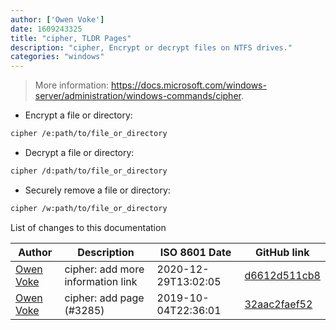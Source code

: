 ```yaml
---
author: ['Owen Voke']
date: 1609243325
title: "cipher, TLDR Pages"
description: "cipher, Encrypt or decrypt files on NTFS drives."
categories: "windows"
---
```

> More information: <https://docs.microsoft.com/windows-server/administration/windows-commands/cipher>.

- Encrypt a file or directory:

```bash
cipher /e:path/to/file_or_directory
```

- Decrypt a file or directory:

```bash
cipher /d:path/to/file_or_directory
```

- Securely remove a file or directory:

```bash
cipher /w:path/to/file_or_directory
```
List of changes to this documentation


Author | Description | ISO 8601 Date | GitHub link
------|-----|-----|-----
[Owen Voke](mailto:development@voke.dev) | cipher: add more information link | 2020-12-29T13:02:05 | [d6612d511cb8](https://github.com/tldr-pages/tldr/commit/d6612d511cb8a8cdddf6022968ed47c0bd29b005)
[Owen Voke](mailto:owzie123@gmail.com) | cipher: add page (#3285) | 2019-10-04T22:36:01 | [32aac2faef52](https://github.com/tldr-pages/tldr/commit/32aac2faef5246117ea2ad79b24e10d2b36a4d9e)

